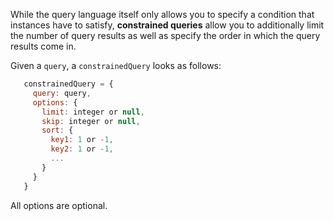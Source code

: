 While the query language itself only allows you to specify a condition that instances have to satisfy, **constrained queries** allow you to additionally limit the number of query results as well as specify the order in which the query results come in.

Given a ``query``, a ``constrainedQuery`` looks as follows:
```javascript
   constrainedQuery = {
     query: query,
     options: {
       limit: integer or null,
       skip: integer or null,
       sort: {
         key1: 1 or -1,
         key2: 1 or -1,
         ...
       }
     }
   }
```

All options are optional.  